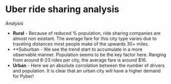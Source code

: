 **Uber ride sharing analysis**
==============================


*Analysis*

  * **Rural** - Because of reduced % population, ride sharing companies are almost non existant. The average fare for this city type varies due to traveling distances most people make of the upwards 30+ miles. 
  * **Suburban - We see the trend start to accumulate in a more observable manner. Population seems to be the key factor here. Ranging from around 8-23 rides per city, the average fare is around $16.
  * **Urban** - Here we an absolute corrolation between the number of drivers and population. It is clear that an urban city will have a higher demand for Pyber!